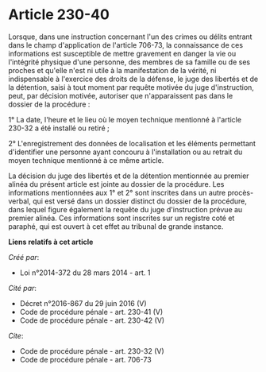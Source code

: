 # Article 230-40

Lorsque, dans une instruction concernant l'un des crimes ou délits entrant dans le champ d'application de l'article 706-73,
la connaissance de ces informations est susceptible de mettre gravement en danger la vie ou l'intégrité physique d'une
personne, des membres de sa famille ou de ses proches et qu'elle n'est ni utile à la manifestation de la vérité, ni
indispensable à l'exercice des droits de la défense, le juge des libertés et de la détention, saisi à tout moment par requête
motivée du juge d'instruction, peut, par décision motivée, autoriser que n'apparaissent pas dans le dossier de la
procédure : 

1° La date, l'heure et le lieu où le moyen technique mentionné à l'article 230-32 a été installé ou retiré ; 

2° L'enregistrement des données de localisation et les éléments permettant d'identifier une personne ayant concouru à
l'installation ou au retrait du moyen technique mentionné à ce même article. 

La décision du juge des libertés et de la détention mentionnée au premier alinéa du présent article est jointe au dossier de
la procédure. Les informations mentionnées aux 1° et 2° sont inscrites dans un autre procès-verbal, qui est versé dans un
dossier distinct du dossier de la procédure, dans lequel figure également la requête du juge d'instruction prévue au premier
alinéa. Ces informations sont inscrites sur un registre coté et paraphé, qui est ouvert à cet effet au tribunal de grande
instance.

**Liens relatifs à cet article**

_Créé par_:

  - Loi n°2014-372 du 28 mars 2014 - art. 1

_Cité par_:

  - Décret n°2016-867 du 29 juin 2016 (V)
  - Code de procédure pénale - art. 230-41 (V)
  - Code de procédure pénale - art. 230-42 (V)

_Cite_:

  - Code de procédure pénale - art. 230-32 (V)
  - Code de procédure pénale - art. 706-73
